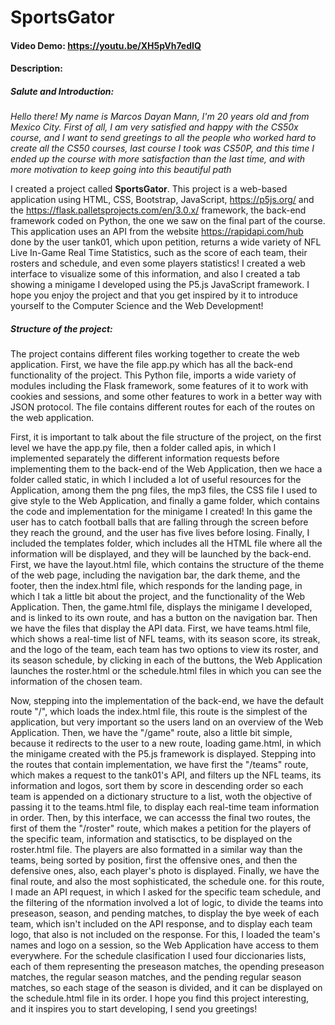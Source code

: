 # SportsGator

#### Video Demo:  <https://youtu.be/XH5pVh7edIQ>
#### Description:

##### Salute and Introduction:
_Hello there! My name is Marcos Dayan Mann, I'm 20 years old and from Mexico City.
First of all, I am very satisfied and happy with the CS50x course, and I want to send greetings to all the people who worked hard to create all the CS50 courses, last course I took was CS50P, and this time I ended up the course with more satisfaction than the last time, and with more motivation to keep going into this beautiful path_

I created a project called **SportsGator**. This project is a web-based application using HTML, CSS, Bootstrap, JavaScript, <https://p5js.org/> and  the <https://flask.palletsprojects.com/en/3.0.x/> framework, the back-end framework coded on Python, the one we saw on the final part of the course. This application uses an API from the website <https://rapidapi.com/hub> done by the user tank01, which upon petition, returns a wide variety of NFL Live In-Game Real Time Statistics, such as the score of each team, their rosters and schedule, and even some players statistics! I created a web interface to visualize some of this information, and also I created a tab showing a minigame I developed using the P5.js JavaScript framework. I hope you enjoy the project and that you get inspired by it to introduce yourself to the Computer Science and the Web Development!

##### Structure of the project:
The project contains different files working together to create the web application. First, we have the file app.py which has all the back-end functionality of the project. This Python file, imports a wide variety of modules including the Flask framework, some features of it to work with cookies and sessions, and some other features to work in a better way with JSON protocol. The file contains different routes for each of the routes on the web application. 

First, it is important to talk about the file structure of the project, on the first level we have the app.py file, then a folder called apis, in which I implemented separately the different information requests before implementing them to the back-end of the Web Application, then we hace a folder called static, in which I included a lot of useful resources for the Application, among them the png files, the mp3 files, the CSS file I used to give style to the Web Application, and finally a game folder, which contains the code and implementation for the minigame I created! In this game the user has to catch football balls that are falling through the screen before they reach the ground, and the user has five lives before losing. Finally, I included the templates folder, which includes all the HTML file where all the information will be displayed, and they will be launched by the back-end. First, we have the layout.html file, which contains the structure of the theme of the web page, including the navigation bar, the dark theme, and the footer, then the index.html file, which responds for the landing page, in which I tak a little bit about the project, and the functionality of the Web Application. Then, the game.html file, displays the minigame I developed, and is linked to its own route, and has a button on the navigation bar. Then we have the files that display the API data. First, we have teams.html file, which shows a real-time list of NFL teams, with its season score, its streak, and the logo of the team, each team has two options to view its roster, and its season schedule, by clicking in each of the buttons, the Web Application launches the roster.html or the schedule.html files in which you can see the information of the chosen team. 

Now, stepping into the implementation of the back-end, we have the default route "/", which loads the index.html file, this route is the simplest of the application, but very important so the users land on an overview of the Web Application.
Then, we have the "/game" route, also a little bit simple, because it redirects to the user to a new route, loading game.html, in which the minigame created with the P5.js framework is displayed. Stepping into the routes that contain implementation, we have first the "/teams" route, which makes a request to the tank01's API, and filters up the NFL teams, its information and logos, sort them by score in descending order so each team is appended on a dictionary structure to a list, woth the objective of passing it to the teams.html file, to display each real-time team information in order. Then, by this interface, we can accesss the final two routes, the first of them the "/roster" route, which makes a petition for the players of the specific team, information and statisctics, to be displayed on the roster.html file. The players are also formatted in a similar way than the teams, being sorted by position, first the offensive ones, and then the defensive ones, also, each player's photo is displayed. Finally, we have the final route, and also the most sophisticated, the schedule one. for this route, I made an API request, in which I asked for the specific team schedule, and the filtering of the nformation involved a lot of logic, to divide the teams into preseason, season, and pending matches, to display the bye week of each team, which isn't included on the API response, and to display each team logo, that also is not included on the response. For this, I loaded the team's names and logo on a session, so the Web Application have access to them everywhere. For the schedule clasification I used four diccionaries lists, each of them representing the preseason matches, the opending preseason matches, the regular season matches, and the pending regular season matches, so each stage of the season is divided, and it can be displayed on the schedule.html file in its order. I hope you find this project interesting, and it inspires you to start developing, I send you greetings!